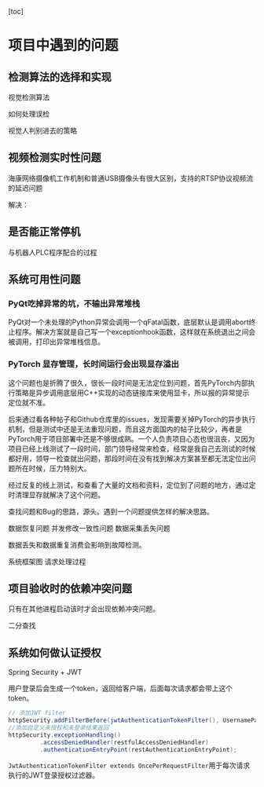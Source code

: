[toc]

# 项目中遇到的问题

## 检测算法的选择和实现

视觉检测算法

如何处理误检

视觉人判别进去的策略

## 视频检测实时性问题

海康网络摄像机工作机制和普通USB摄像头有很大区别，支持的RTSP协议视频流的延迟问题

解决：

## 是否能正常停机

与机器人PLC程序配合的过程

## 系统可用性问题

### PyQt吃掉异常的坑，不输出异常堆栈

PyQt对一个未处理的Python异常会调用一个qFatal函数，底层默认是调用abort终止程序。解决方案就是自己写一个exceptionhook函数，这样就在系统退出之间会被调用，打印出异常堆栈信息。

### PyTorch 显存管理，长时间运行会出现显存溢出

这个问题也是折腾了很久，很长一段时间是无法定位到问题，首先PyTorch内部执行策略是异步调用底层用C++实现的动态链接库来使用显卡，所以报的异常提示定位就不准。

后来通过看各种帖子和Github仓库里的issues，发现需要关掉PyTorch的异步执行机制，但是测试中还是无法重现问题，而且这方面国内的帖子比较少，再者是PyTorch用于项目部署中还是不够很成熟。一个人负责项目心态也很沮丧，又因为项目已经上线测试了一段时间，部门领导经常来检查，经常是我自己去测试的时候都好用，领导一检查就出问题，那段时间在没有找到解决方案甚至都无法定位出问题所在时候，压力特别大。

经过反复的线上测试，和查看了大量的文档和资料，定位到了问题的地方，通过定时清理显存就解决了这个问题。

查找问题和Bug的思路，源头。遇到一个问题提供怎样的解决思路。

数据恢复问题
并发修改一致性问题
数据采集丢失问题

数据丢失和数据重复消费会影响到故障检测。

系统框架图
请求处理过程

## 项目验收时的依赖冲突问题

只有在其他进程启动该时才会出现依赖冲突问题。

二分查找

## 系统如何做认证授权

Spring Security + JWT

用户登录后会生成一个token，返回给客户端，后面每次请求都会带上这个token。

```java
// 添加JWT filter
httpSecurity.addFilterBefore(jwtAuthenticationTokenFilter(), UsernamePasswordAuthenticationFilter.class);
//添加自定义未授权和未登录结果返回
httpSecurity.exceptionHandling()
         .accessDeniedHandler(restfulAccessDeniedHandler)
         .authenticationEntryPoint(restAuthenticationEntryPoint);
```

`JwtAuthenticationTokenFilter extends OncePerRequestFilter`用于每次请求执行的JWT登录授权过滤器。
